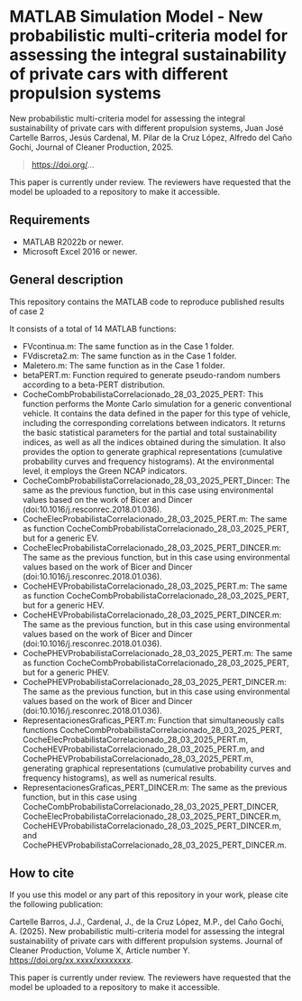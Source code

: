# MATLAB Simulation Model - New probabilistic multi-criteria model for assessing the integral sustainability of private cars with different propulsion systems

New probabilistic multi-criteria model for assessing the integral sustainability of private cars with different propulsion systems, Juan José Cartelle Barros, Jesús Cardenal, M. Pilar de la Cruz López, Alfredo del Caño Gochi, Journal of Cleaner Production, 2025.

> https://doi.org/... 

This paper is currently under review. The reviewers have requested that the model be uploaded to a repository to make it accessible.

## 

## Requirements

* MATLAB R2022b or newer.
* Microsoft Excel 2016 or newer.

## 

## General description

This repository contains the MATLAB code to reproduce published results of case 2

It consists of a total of 14 MATLAB functions:

* FVcontinua.m: The same function as in the Case 1 folder.
* FVdiscreta2.m: The same function as in the Case 1 folder.
* Maletero.m: The same function as in the Case 1 folder.
* betaPERT.m: Function required to generate pseudo-random numbers according to a beta-PERT distribution.
* CocheCombProbabilistaCorrelacionado\_28\_03\_2025\_PERT: This function performs the Monte Carlo simulation for a generic conventional vehicle. It contains the data defined in the paper for this type of vehicle, including the corresponding correlations between indicators. It returns the basic statistical parameters for the partial and total sustainability indices, as well as all the indices obtained during the simulation. It also provides the option to generate graphical representations (cumulative probability curves and frequency histograms). At the environmental level, it employs the Green NCAP indicators.
* CocheCombProbabilistaCorrelacionado\_28\_03\_2025\_PERT\_Dincer: The same as the previous function, but in this case using environmental values based on the work of Bicer and Dincer (doi:10.1016/j.resconrec.2018.01.036).
* CocheElecProbabilistaCorrelacionado\_28\_03\_2025\_PERT.m: The same as function CocheCombProbabilistaCorrelacionado\_28\_03\_2025\_PERT, but for a generic EV.
* CocheElecProbabilistaCorrelacionado\_28\_03\_2025\_PERT\_DINCER.m: The same as the previous function, but in this case using environmental values based on the work of Bicer and Dincer (doi:10.1016/j.resconrec.2018.01.036).
* CocheHEVProbabilistaCorrelacionado\_28\_03\_2025\_PERT.m: The same as function CocheCombProbabilistaCorrelacionado\_28\_03\_2025\_PERT, but for a generic HEV.
* CocheHEVProbabilistaCorrelacionado\_28\_03\_2025\_PERT\_DINCER.m: The same as the previous function, but in this case using environmental values based on the work of Bicer and Dincer (doi:10.1016/j.resconrec.2018.01.036).
* CochePHEVProbabilistaCorrelacionado\_28\_03\_2025\_PERT.m: The same as function CocheCombProbabilistaCorrelacionado\_28\_03\_2025\_PERT, but for a generic PHEV.
* CochePHEVProbabilistaCorrelacionado\_28\_03\_2025\_PERT\_DINCER.m: The same as the previous function, but in this case using environmental values based on the work of Bicer and Dincer (doi:10.1016/j.resconrec.2018.01.036).
* RepresentacionesGraficas\_PERT.m: Function that simultaneously calls functions CocheCombProbabilistaCorrelacionado\_28\_03\_2025\_PERT, CocheElecProbabilistaCorrelacionado\_28\_03\_2025\_PERT.m, CocheHEVProbabilistaCorrelacionado\_28\_03\_2025\_PERT.m, and CochePHEVProbabilistaCorrelacionado\_28\_03\_2025\_PERT.m, generating graphical representations (cumulative probability curves and frequency histograms), as well as numerical results.
* RepresentacionesGraficas\_PERT\_DINCER.m: The same as the previous function, but in this case using CocheCombProbabilistaCorrelacionado\_28\_03\_2025\_PERT\_DINCER, CocheElecProbabilistaCorrelacionado\_28\_03\_2025\_PERT\_DINCER.m, CocheHEVProbabilistaCorrelacionado\_28\_03\_2025\_PERT\_DINCER.m, and CochePHEVProbabilistaCorrelacionado\_28\_03\_2025\_PERT\_DINCER.m.


## How to cite

If you use this model or any part of this repository in your work, please cite the following publication:

Cartelle Barros, J.J., Cardenal, J., de la Cruz López, M.P., del Caño Gochi, A. (2025). New probabilistic multi-criteria model for assessing the integral sustainability of private cars with different propulsion systems. Journal of Cleaner Production, Volume X, Article number Y. https://doi.org/xx.xxxx/xxxxxxxx.

This paper is currently under review. The reviewers have requested that the model be uploaded to a repository to make it accessible.





